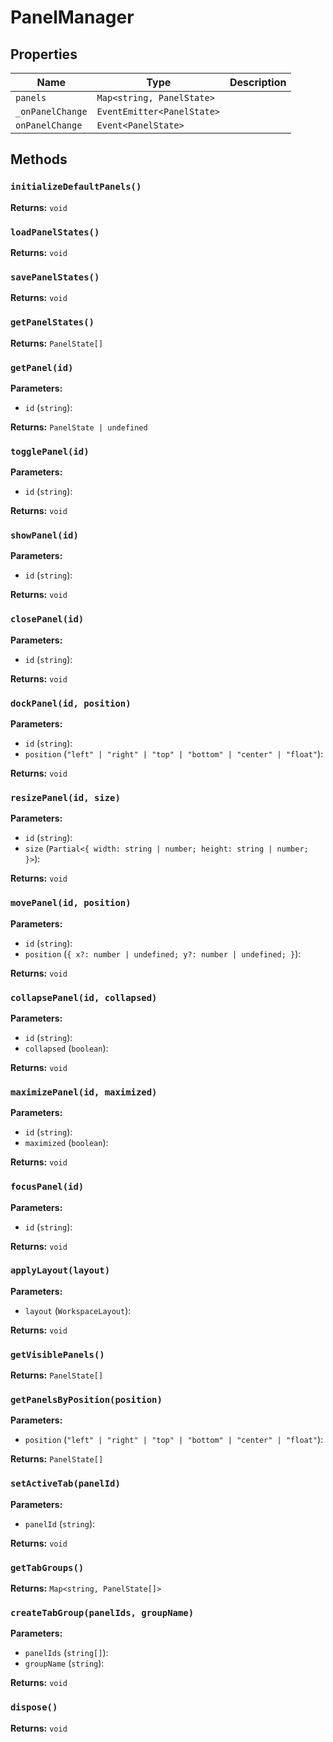 # PanelManager

## Properties

| Name | Type | Description |
|------|------|-------------|
| `panels` | `Map<string, PanelState>` |  |
| `_onPanelChange` | `EventEmitter<PanelState>` |  |
| `onPanelChange` | `Event<PanelState>` |  |

## Methods

### `initializeDefaultPanels()`

**Returns:** `void`

### `loadPanelStates()`

**Returns:** `void`

### `savePanelStates()`

**Returns:** `void`

### `getPanelStates()`

**Returns:** `PanelState[]`

### `getPanel(id)`

**Parameters:**

- `id` (`string`): 

**Returns:** `PanelState | undefined`

### `togglePanel(id)`

**Parameters:**

- `id` (`string`): 

**Returns:** `void`

### `showPanel(id)`

**Parameters:**

- `id` (`string`): 

**Returns:** `void`

### `closePanel(id)`

**Parameters:**

- `id` (`string`): 

**Returns:** `void`

### `dockPanel(id, position)`

**Parameters:**

- `id` (`string`): 
- `position` (`"left" | "right" | "top" | "bottom" | "center" | "float"`): 

**Returns:** `void`

### `resizePanel(id, size)`

**Parameters:**

- `id` (`string`): 
- `size` (`Partial<{ width: string | number; height: string | number; }>`): 

**Returns:** `void`

### `movePanel(id, position)`

**Parameters:**

- `id` (`string`): 
- `position` (`{ x?: number | undefined; y?: number | undefined; }`): 

**Returns:** `void`

### `collapsePanel(id, collapsed)`

**Parameters:**

- `id` (`string`): 
- `collapsed` (`boolean`): 

**Returns:** `void`

### `maximizePanel(id, maximized)`

**Parameters:**

- `id` (`string`): 
- `maximized` (`boolean`): 

**Returns:** `void`

### `focusPanel(id)`

**Parameters:**

- `id` (`string`): 

**Returns:** `void`

### `applyLayout(layout)`

**Parameters:**

- `layout` (`WorkspaceLayout`): 

**Returns:** `void`

### `getVisiblePanels()`

**Returns:** `PanelState[]`

### `getPanelsByPosition(position)`

**Parameters:**

- `position` (`"left" | "right" | "top" | "bottom" | "center" | "float"`): 

**Returns:** `PanelState[]`

### `setActiveTab(panelId)`

**Parameters:**

- `panelId` (`string`): 

**Returns:** `void`

### `getTabGroups()`

**Returns:** `Map<string, PanelState[]>`

### `createTabGroup(panelIds, groupName)`

**Parameters:**

- `panelIds` (`string[]`): 
- `groupName` (`string`): 

**Returns:** `void`

### `dispose()`

**Returns:** `void`

